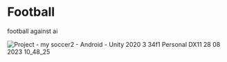 # Football
football against ai



![Project - my soccer2 - Android - Unity 2020 3 34f1 Personal _DX11_ 28 08 2023 10_48_25](https://github.com/cemtas81/Football/assets/79138234/a70ee4cb-2378-47ce-8a03-8fbf248e6bb0)
